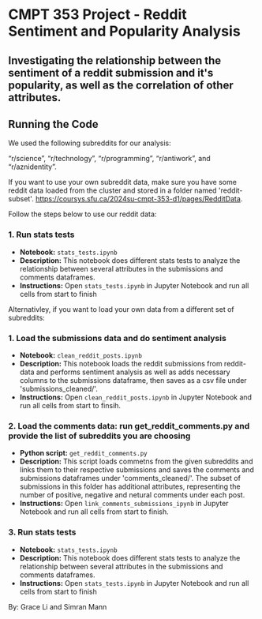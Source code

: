 # CMPT 353 Project - Reddit Sentiment and Popularity Analysis

## Investigating the relationship between the sentiment of a reddit submission and it's popularity, as well as the correlation of other attributes. 

## Running the Code
We used the following subreddits for our analysis: 

  “r/science”, “r/technology”, “r/programming”, “r/antiwork”, and “r/aznidentity”. 
  
If you want to use your own subreddit data, make sure you have some reddit data loaded from the cluster and stored in a folder named 'reddit-subset'. https://coursys.sfu.ca/2024su-cmpt-353-d1/pages/RedditData. 

Follow the steps below to use our reddit data: 


### 1.  Run stats tests 

- **Notebook:** `stats_tests.ipynb`
- **Description:** This notebook does different stats tests to analyze the relationship between several attributes in the submissions and comments dataframes.
- **Instructions:** Open `stats_tests.ipynb` in Jupyter Notebook and run all cells from start to finish


Alternativley, if you want to load your own data from a different set of subreddits: 


### 1. Load the submissions data and do sentiment analysis 

- **Notebook:** `clean_reddit_posts.ipynb`
- **Description:** This notebook loads the reddit submissions from reddit-data and performs sentiment analysis as well as adds necessary columns to the submissions dataframe, then saves as a csv file under 'submissions_cleaned/'. 
- **Instructions:** Open `clean_reddit_posts.ipynb` in Jupyter Notebook and run all cells from start to finsih. 

### 2. Load the comments data: run get_reddit_comments.py and provide the list of subreddits you are choosing 
- **Python script:** `get_reddit_comments.py`
- **Description:** This script loads commetns from the given subreddits and links them to their respective submissions and saves the comments and submissions dataframes under 'comments_cleaned/'. The subset of submissions in this folder has additional attributes, representing the number of positive, negative and netural comments under each post.
- **Instructions:** Open `link_comments_submissions_ipynb` in Jupyter Notebook and run all cells from start to finish. 

### 3. Run stats tests 

- **Notebook:** `stats_tests.ipynb`
- **Description:** This notebook does different stats tests to analyze the relationship between several attributes in the submissions and comments dataframes.
- **Instructions:** Open `stats_tests.ipynb` in Jupyter Notebook and run all cells from start to finish


By: Grace Li and Simran Mann 
